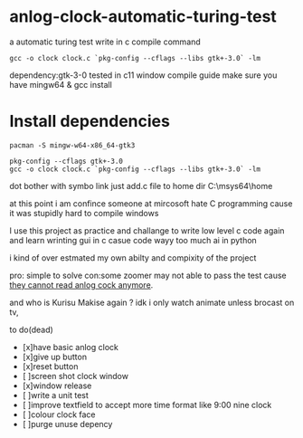 # anlog-clock-automatic-turing-test
a automatic turing test write in c
compile command
```
gcc -o clock clock.c `pkg-config --cflags --libs gtk+-3.0` -lm
```
dependency:gtk-3-0
tested in c11
window compile guide
make sure you have mingw64 & gcc install

# Install dependencies
```
pacman -S mingw-w64-x86_64-gtk3

pkg-config --cflags gtk+-3.0
gcc -o clock clock.c `pkg-config --cflags --libs gtk+-3.0` -lm
```
dot bother with symbo link just add.c file to home dir C:\msys64\home

at this point i am confince someone at mircosoft hate C programming cause it was stupidly hard to compile windows

I use this project as practice and challange to write low level c code again and learn wrinting gui in c
casue code wayy too much ai in python

i kind of over estmated my own abilty and compixity of the project

pro: simple to solve
con:some zoomer may not able to pass the test cause [they cannot read anlog cock anymore](https://www.telegraph.co.uk/education/2018/04/24/schools-removing-analogue-clocks-exam-halls-teenagers-unable/).

and who is Kurisu Makise again ?
idk i only watch animate unless brocast on tv,

to do(dead)
- [x]have basic anlog clock
- [x]give up button
- [x]reset button
- [ ]screen shot clock window
- [x]window release
- [ ]write a unit test
- [ ]improve textfield to accept more time format like 9:00 nine clock
- [ ]colour clock face
- [ ]purge unuse depency
